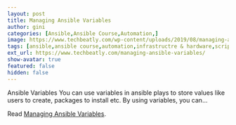 ```yaml
---
layout: post
title: Managing Ansible Variables
author: gini
categories: [Ansible,Ansible Course,Automation,]
image: https://www.techbeatly.com/wp-content/uploads/2019/08/managing-ansible-variables-1024x576.png
tags: [ansible,ansible course,automation,infrastructre & hardware,scripts,ansible automation,ansible doc,ansible learning,ansible variables,learning ansible,managing variables,variables in ansible,]
ext_url: https://www.techbeatly.com/managing-ansible-variables/
show-avatar: true
featured: false
hidden: false
---
```


Ansible Variables You can use variables in ansible plays to store values like users to create, packages to install etc. By using variables, you can&#46;&#46;&#46;

Read [Managing Ansible Variables](https://www.techbeatly.com/managing-ansible-variables/).